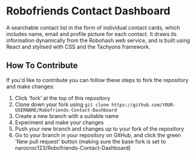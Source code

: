 # Robofriends Contact Dashboard

A searchable contact list in the form of individual contact cards, which includes name, email and profile picture for each contact. It draws its information dynamically from the Robohash web service, and is built using React and stylised with CSS and the Tachyons framework.

## How To Contribute

If you'd like to contribute you can follow these steps to fork the repository and make changes:

1. Click 'fork' at the top of this repository
2. Clone down your fork using `git clone https://github.com/YOUR-USERNAME/Robofriends-Contact-Dashboard`
3. Create a new branch with a suitable name
4. Experiment and make your changes
5. Push your new branch and changes up to your fork of the repository
6. Go to your branch in your repository on GitHub, and click the green 'New pull request' button (making sure the base fork is set to narocroc123/Robofriends-Contact-Dashboard)